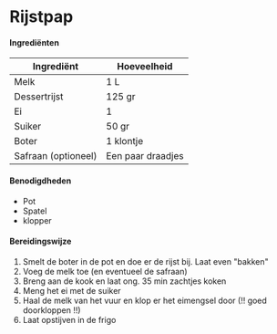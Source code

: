 # Rijstpap

#### Ingrediënten

| Ingrediënt          | Hoeveelheid       |
| ------------------- | ----------------- |
| Melk                | 1 L               |
| Dessertrijst        | 125 gr            |
| Ei                  | 1                 |
| Suiker              | 50 gr             |
| Boter               | 1 klontje         |
| Safraan (optioneel) | Een paar draadjes |

#### Benodigdheden

- Pot
- Spatel
- klopper

#### Bereidingswijze

1. Smelt de boter in de pot en doe er de rijst bij. Laat even "bakken"
2. Voeg de melk toe (en eventueel de safraan)
3. Breng aan de kook en laat ong. 35 min zachtjes koken
4. Meng het ei met de suiker
5. Haal de melk van het vuur en klop er het eimengsel door (!! goed doorkloppen !!)
6. Laat opstijven in de frigo

